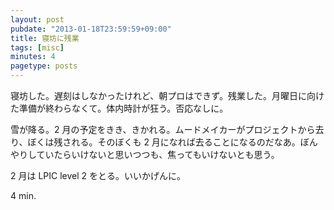 ```yaml
---
layout: post
pubdate: "2013-01-18T23:59:59+09:00"
title: 寝坊に残業
tags: [misc]
minutes: 4
pagetype: posts
---
```

寝坊した。遅刻はしなかったけれど、朝プロはできず。残業した。月曜日に向けた準備が終わらなくて。体内時計が狂う。否応なしに。

雪が降る。2 月の予定をきき、きかれる。ムードメイカーがプロジェクトから去り、ぼくは残される。そのぼくも 2 月になれば去ることになるのだなあ。ぼんやりしていたらいけないと思いつつも、焦ってもいけないとも思う。

2 月は LPIC level 2 をとる。いいかげんに。

4 min.
